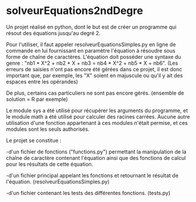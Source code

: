 # solveurEquations2ndDegre
Un projet réalisé en python, dont le but est de créer un programme qui résout des équations jusqu'au degré 2.

Pour l'utiliser, il faut appeler resolveurEquationsSimples.py en ligne de commande en lui fournissant en paramètre l'équation à résoudre sous forme de chaîne de caractères.
L'équation doit posséder une syntaxe du genre : "nb1 * X^2 + nb2 * X + nb3 = nb4 * X^2 + nb5 * X + nb6". (Les erreurs de saisies n'ont pas encore été gérées dans ce projet, il est donc important que, par exemple, les "X" soient en majuscule ou qu'il y ait des espaces entre les opérandes)

De plus, certains cas particuliers ne sont pas encore gérés. (ensemble de solution = R par exemple)

Le module sys a été utilisé pour récupérer les arguments du programme, et le module math a été utilisé pour calculer des racines carrées. Aucune autre utilisation d'une fonction appartenant à ces modules n'était permise, et ces modules sont les seuls authorisés.

Le projet se constitue :

-d'un fichier de fonctions ("functions.py") permettant la manipulation de la chaîne de caractère contenant l'équation ainsi que des fonctions de calcul pour les résultats de cette équation.



-d'un fichier principal appelant les fonctions et retournant le résultat de l'équation. (resolveurEquationsSimples.py)



-d'un fichier contenant les tests des différentes fonctions. (tests.py)
